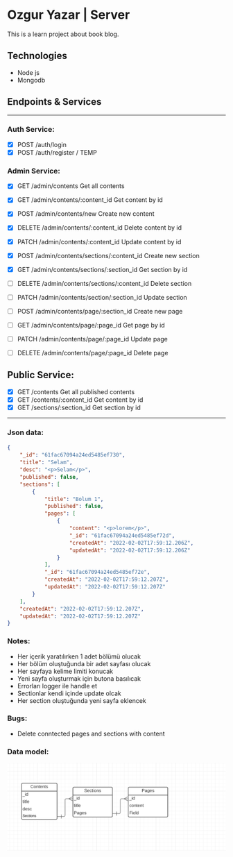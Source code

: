 # Ozgur Yazar | Server

This is a learn project about book blog.

## Technologies

- Node js
- Mongodb

## Endpoints & Services

---

### Auth Service:

- [x] POST /auth/login
- [x] POST /auth/register / TEMP

### Admin Service:

- [x] GET /admin/contents Get all contents
- [x] GET /admin/contents/:content_id Get content by id
- [x] POST /admin/contents/new Create new content
- [x] DELETE /admin/contents/:content_id Delete content by id
- [x] PATCH /admin/contents/:content_id Update content by id

- [x] POST /admin/contents/sections/:content_id Create new section
- [x] GET /admin/contents/sections/:section_id Get section by id
- [ ] DELETE /admin/contents/sections/:content_id Delete section
- [ ] PATCH /admin/contents/section/:section_id Update section

- [ ] POST /admin/contents/page/:section_id Create new page
- [ ] GET /admin/contents/page/:page_id Get page by id
- [ ] PATCH /admin/contents/page/:page_id Update page
- [ ] DELETE /admin/contents/page/:page_id Delete page

## Public Service:

- [x] GET /contents Get all published contents
- [x] GET /contents/:content_id Get content by id
- [x] GET /sections/:section_id Get section by id

---

### Json data:

```json
{
	"_id": "61fac67094a24ed5485ef730",
	"title": "Selam",
	"desc": "<p>Selam</p>",
	"published": false,
	"sections": [
		{
			"title": "Bolum 1",
			"published": false,
			"pages": [
				{
					"content": "<p>lorem</p>",
					"_id": "61fac67094a24ed5485ef72d",
					"createdAt": "2022-02-02T17:59:12.206Z",
					"updatedAt": "2022-02-02T17:59:12.206Z"
				}
			],
			"_id": "61fac67094a24ed5485ef72e",
			"createdAt": "2022-02-02T17:59:12.207Z",
			"updatedAt": "2022-02-02T17:59:12.207Z"
		}
	],
	"createdAt": "2022-02-02T17:59:12.207Z",
	"updatedAt": "2022-02-02T17:59:12.207Z"
}
```

### Notes:

- Her içerik yaratılırken 1 adet bölümü olucak
- Her bölüm oluştuğunda bir adet sayfası olucak
- Her sayfaya kelime limiti konucak
- Yeni sayfa oluşturmak için butona basılıcak
- Errorları logger ile handle et
- Sectionlar kendi içinde update olcak
- Her section oluştuğunda yeni sayfa eklencek

### Bugs:

- Delete conntected pages and sections with content

### Data model:

![Model](./model.png)
